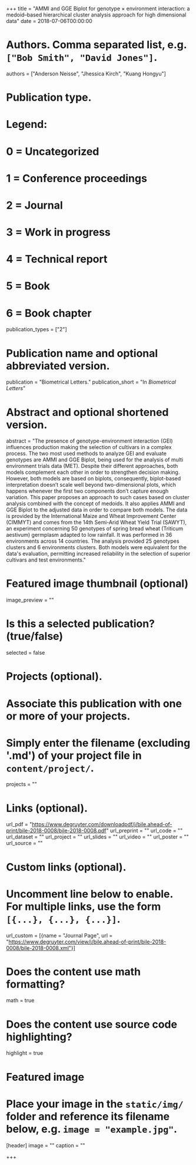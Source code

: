 +++
title = "AMMI and GGE Biplot for genotype × environment interaction: a medoid–based hierarchical cluster analysis approach for high dimensional data"
date = 2018-07-06T00:00:00

# Authors. Comma separated list, e.g. `["Bob Smith", "David Jones"]`.
authors = ["Anderson Neisse", "Jhessica Kirch", "Kuang Hongyu"]

# Publication type.
# Legend:
# 0 = Uncategorized
# 1 = Conference proceedings
# 2 = Journal
# 3 = Work in progress
# 4 = Technical report
# 5 = Book
# 6 = Book chapter
publication_types = ["2"]

# Publication name and optional abbreviated version.
publication = "Biometrical Letters."
publication_short = "In *Biometrical Letters*"

# Abstract and optional shortened version.
abstract = "The presence of genotype-environment interaction (GEI) influences production making the selection of cultivars in a complex process. The two most used methods to analyze GEI and evaluate genotypes are AMMI and GGE Biplot, being used for the analysis of multi environment trials data (MET). Despite their different approaches, both models complement each other in order to strengthen decision making. However, both models are based on biplots, consequently, biplot-based interpretation doesn’t scale well beyond two-dimensional plots, which happens whenever the first two components don’t capture enough variation. This paper proposes an approach to such cases based on cluster analysis combined with the concept of medoids. It also applies AMMI and GGE Biplot to the adjusted data in order to compare both models. The data is provided by the International Maize and Wheat Improvement Center (CIMMYT) and comes from the 14th Semi-Arid Wheat Yield Trial (SAWYT), an experiment concerning 50 genotypes of spring bread wheat (Triticum aestivum) germplasm adapted to low rainfall. It was performed in 36 environments across 14 countries. The analysis provided 25 genotypes clusters and 6 environments clusters. Both models were equivalent for the data's evaluation, permitting increased reliability in the selection of superior cultivars and test environments."

# Featured image thumbnail (optional)
image_preview = ""

# Is this a selected publication? (true/false)
selected = false

# Projects (optional).
#   Associate this publication with one or more of your projects.
#   Simply enter the filename (excluding '.md') of your project file in `content/project/`.
projects = ""

# Links (optional).
url_pdf = "https://www.degruyter.com/downloadpdf/j/bile.ahead-of-print/bile-2018-0008/bile-2018-0008.pdf"
url_preprint = ""
url_code = ""
url_dataset = ""
url_project = ""
url_slides = ""
url_video = ""
url_poster = ""
url_source = ""

# Custom links (optional).
#   Uncomment line below to enable. For multiple links, use the form `[{...}, {...}, {...}]`.
url_custom = [{name = "Journal Page", url = "https://www.degruyter.com/view/j/bile.ahead-of-print/bile-2018-0008/bile-2018-0008.xml"}]

# Does the content use math formatting?
math = true

# Does the content use source code highlighting?
highlight = true

# Featured image
# Place your image in the `static/img/` folder and reference its filename below, e.g. `image = "example.jpg"`.
[header]
image = ""
caption = ""

+++
